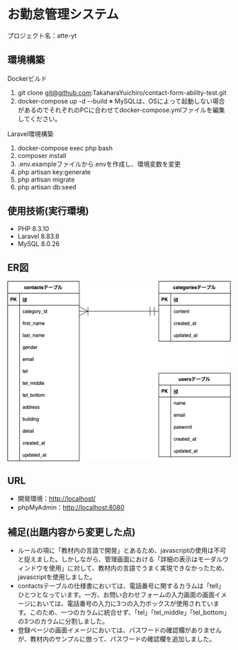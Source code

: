 # お勤怠管理システム

プロジェクト名：atte-yt

## 環境構築

Dockerビルド

1. git clone <git@github.com>:TakaharaYuichiro/contact-form-ability-test.git
2. docker-compose up -d --build
※ MySQLは、OSによって起動しない場合があるのでそれぞれのPCに合わせてdocker-compose.ymlファイルを編集してください。

Laravel環境構築

1. docker-compose exec php bash
2. composer install
3. .env.exampleファイルから.envを作成し、環境変数を変更
4. php artisan key:generate
5. php artisan migrate
6. php artisan db:seed

## 使用技術(実行環境)

- PHP 8.3.10
- Laravel 8.83.8
- MySQL 8.0.26

## ER図

![ER DIAGRAM](2024-09-17-19-33-49.png)

## URL

- 開発環境：<http://localhost/>
- phpMyAdmin：<http://localhost:8080>

## 補足(出題内容から変更した点)

- ルールの項に「教材内の言語で開発」とあるため、javascriptの使用は不可と捉えました。しかしながら、管理画面における「詳細の表示はモーダルウィンドウを使用」に対して、教材内の言語でうまく実現できなかったため、javascriptを使用しました。
- contactsテーブルの仕様書においては、電話番号に関するカラムは「tell」ひとつとなっています。一方、お問い合わせフォームの入力画面の画面イメージにおいては、電話番号の入力に3つの入力ボックスが使用されています。このため、一つのカラムに統合せず、「tel」「tel_middle」「tel_bottom」の3つのカラムに分割しました。
- 登録ページの画面イメージにおいては、パスワードの確認欄がありませんが、教材内のサンプルに倣って、パスワードの確認欄を追加しました。
  